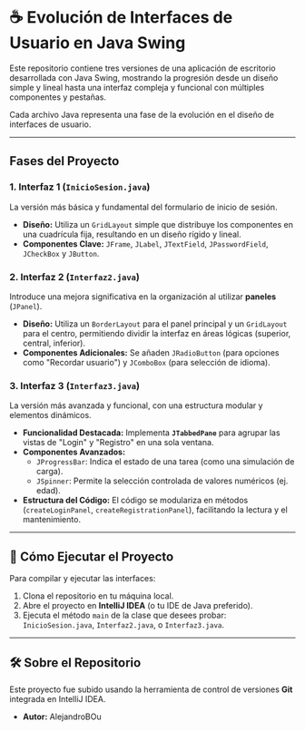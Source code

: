 # ☕ Evolución de Interfaces de Usuario en Java Swing

Este repositorio contiene tres versiones de una aplicación de escritorio desarrollada con Java Swing, mostrando la progresión desde un diseño simple y lineal hasta una interfaz compleja y funcional con múltiples componentes y pestañas.

Cada archivo Java representa una fase de la evolución en el diseño de interfaces de usuario.

---

## Fases del Proyecto

### 1. Interfaz 1 (`InicioSesion.java`)

La versión más básica y fundamental del formulario de inicio de sesión.

* **Diseño:** Utiliza un `GridLayout` simple que distribuye los componentes en una cuadrícula fija, resultando en un diseño rígido y lineal.
* **Componentes Clave:** `JFrame`, `JLabel`, `JTextField`, `JPasswordField`, `JCheckBox` y `JButton`.

### 2. Interfaz 2 (`Interfaz2.java`)

Introduce una mejora significativa en la organización al utilizar **paneles** (`JPanel`).

* **Diseño:** Utiliza un `BorderLayout` para el panel principal y un `GridLayout` para el centro, permitiendo dividir la interfaz en áreas lógicas (superior, central, inferior).
* **Componentes Adicionales:** Se añaden `JRadioButton` (para opciones como "Recordar usuario") y `JComboBox` (para selección de idioma).

### 3. Interfaz 3 (`Interfaz3.java`)

La versión más avanzada y funcional, con una estructura modular y elementos dinámicos.

* **Funcionalidad Destacada:** Implementa **`JTabbedPane`** para agrupar las vistas de "Login" y "Registro" en una sola ventana.
* **Componentes Avanzados:**
    * `JProgressBar`: Indica el estado de una tarea (como una simulación de carga).
    * `JSpinner`: Permite la selección controlada de valores numéricos (ej. edad).
* **Estructura del Código:** El código se modulariza en métodos (`createLoginPanel`, `createRegistrationPanel`), facilitando la lectura y el mantenimiento.

---

## 🚀 Cómo Ejecutar el Proyecto

Para compilar y ejecutar las interfaces:

1.  Clona el repositorio en tu máquina local.
2.  Abre el proyecto en **IntelliJ IDEA** (o tu IDE de Java preferido).
3.  Ejecuta el método `main` de la clase que desees probar: `InicioSesion.java`, `Interfaz2.java`, o `Interfaz3.java`.

---

## 🛠️ Sobre el Repositorio

Este proyecto fue subido usando la herramienta de control de versiones **Git** integrada en IntelliJ IDEA.

* **Autor:** AlejandroBOu
